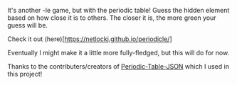 It's another -le game, but with the periodic table! Guess the hidden element based on how close it is to others. The closer it is, the more green your guess will be. 

Check it out (here)[https://netlockj.github.io/periodicle/]

Eventually I might make it a little more fully-fledged, but this will do for now.

Thanks to the contributers/creators of [Periodic-Table-JSON](https://github.com/Bowserinator/Periodic-Table-JSON) which I used in this project!
